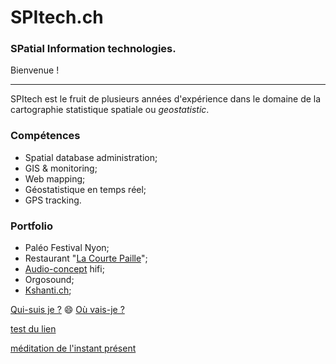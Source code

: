 # SPItech.ch
### SPatial Information technologies.

Bienvenue !

------

SPItech est le fruit de plusieurs années d'expérience dans le domaine de la cartographie statistique spatiale ou *geostatistic*.

### Compétences

- Spatial database administration;
- GIS & monitoring;
- Web mapping;
- Géostatistique en temps réel;
- GPS tracking.

### Portfolio

- Paléo Festival Nyon;
- Restaurant "[La Courte Paille](https://www.lacourtepaille.ch)";
- [Audio-concept](https://www.audio-concept.ch) hifi;
- Orgosound;
- [Kshanti.ch](https://www.kshanti.ch);

[Qui-suis je ?](dig.md) :smile: 
[Où vais-je ?](dig.md)

[test du lien](https://drive.infomaniak.com/app/share/102564/25316aeb-cb31-43ae-a933-1bda27a7e6db)

[méditation de l'instant présent](https://drive.infomaniak.com/app/share/102564/4d958725-fdd3-45fa-9c62-675cb39153f9)


